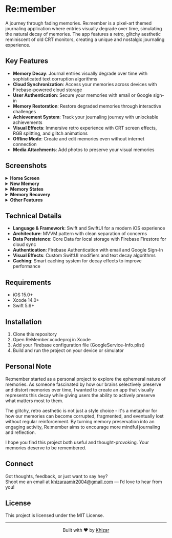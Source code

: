 # Re:member

A journey through fading memories. Re:member is a pixel-art themed journaling application where entries visually degrade over time, simulating the natural decay of memories. The app features a retro, glitchy aesthetic reminiscent of old CRT monitors, creating a unique and nostalgic journaling experience.

## Key Features

- **Memory Decay**: Journal entries visually degrade over time with sophisticated text corruption algorithms
- **Cloud Synchronization**: Access your memories across devices with Firebase-powered cloud storage
- **User Authentication**: Secure your memories with email or Google sign-in
- **Memory Restoration**: Restore degraded memories through interactive challenges
- **Achievement System**: Track your journaling journey with unlockable achievements
- **Visual Effects**: Immersive retro experience with CRT screen effects, RGB splitting, and glitch animations
- **Offline Mode**: Create and edit memories even without internet connection
- **Media Attachments**: Add photos to preserve your visual memories

## Screenshots

<details>
<summary><strong>Home Screen</strong></summary>
<br>
<img src="assets/screenshots/homeScreen.png" alt="Home Screen" width="300"/>
</details>

<details>
<summary><strong>New Memory</strong></summary>
<br>
<img src="assets/screenshots/newMemoryScreen.png" alt="New Memory Screen" width="300"/>
<img src="assets/screenshots/newMemoryScreen2.png" alt="New Memory Screen Additional" width="300"/>
</details>

<details>
<summary><strong>Memory States</strong></summary>
<br>
<img src="assets/screenshots/uncorruptedMemoryScreen.png" alt="Uncorrupted Memory" width="300"/>
<img src="assets/screenshots/corruptedMemoryScreen.png" alt="Corrupted Memory" width="300"/>
</details>

<details>
<summary><strong>Memory Recovery</strong></summary>
<br>
<img src="assets/screenshots/recoveryQuestionScreen.png" alt="Recovery Question" width="300"/>
<img src="assets/screenshots/memoryRecoveredScreen.png" alt="Memory Recovered" width="300"/>
<img src="assets/screenshots/defragmentAnimationScreen.png" alt="Defragment Animation" width="300"/>
</details>

<details>
<summary><strong>Other Features</strong></summary>
<br>
<img src="assets/screenshots/achievementsScreen.png" alt="Achievements" width="300"/>
<img src="assets/screenshots/settingsScreen.png" alt="Settings" width="300"/>
<img src="assets/screenshots/loadingScreen.png" alt="Loading Screen" width="300"/>
</details>

## Technical Details

- **Language & Framework**: Swift and SwiftUI for a modern iOS experience
- **Architecture**: MVVM pattern with clean separation of concerns
- **Data Persistence**: Core Data for local storage with Firebase Firestore for cloud sync
- **Authentication**: Firebase Authentication with email and Google Sign-In
- **Visual Effects**: Custom SwiftUI modifiers and text decay algorithms
- **Caching**: Smart caching system for decay effects to improve performance

## Requirements

- iOS 15.0+
- Xcode 14.0+
- Swift 5.6+

## Installation

1. Clone this repository
2. Open ReMember.xcodeproj in Xcode
3. Add your Firebase configuration file (GoogleService-Info.plist)
4. Build and run the project on your device or simulator

## Personal Note

Re:member started as a personal project to explore the ephemeral nature of memories. As someone fascinated by how our brains selectively preserve and distort memories over time, I wanted to create an app that visually represents this decay while giving users the ability to actively preserve what matters most to them.

The glitchy, retro aesthetic is not just a style choice - it's a metaphor for how our memories can become corrupted, fragmented, and eventually lost without regular reinforcement. By turning memory preservation into an engaging activity, Re:member aims to encourage more mindful journaling and reflection.

I hope you find this project both useful and thought-provoking. Your memories deserve to be remembered.

## Connect

Got thoughts, feedback, or just want to say hey?  
Shoot me an email at [khizaraamir2004@gmail.com](mailto:khizaraamir2004@gmail.com) — I’d love to hear from you!

## License

This project is licensed under the MIT License.

---

<p align="center">
  Built with ❤️ by <a href="https://github.com/Khizar2004">Khizar</a>
</p>

